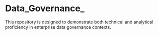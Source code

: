 # Data_Governance_
This repository is designed to demonstrate both technical and analytical proficiency in enterprise data governance contexts.
